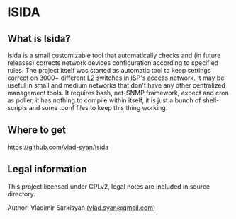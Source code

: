 ISIDA
=====

What is Isida?
--------------

Isida is a small customizable tool that automatically checks and (in 
future releases) corrects network devices configuration according to 
specified rules. The project itself was started as automatic tool to keep 
settings correct on 3000+ different L2 switches in ISP's access network. 
It may be useful in small and medium networks that don't have any other 
centralized management tools. It requires bash, net-SNMP framework, 
expect and cron as poller, it has nothing to compile within itself, it is 
just a bunch of shell-scripts and some .conf files to keep this thing 
working.


Where to get
------------

https://github.com/vlad-syan/isida


Legal information
-----------------

This project licensed under GPLv2, legal notes are included in source directory.

Author: Vladimir Sarkisyan (vlad.syan@gmail.com)
